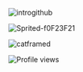 ![introgithub](https://user-images.githubusercontent.com/55932474/162588644-41e6c019-3f5d-4f67-8754-8955e767fb59.png)

![Sprited-f0F23F21](https://user-images.githubusercontent.com/55932474/162589060-d6c0504d-d39c-4d4b-af71-1e5a8cecb92a.png)

![catframed](https://user-images.githubusercontent.com/55932474/162589157-7533011d-3140-4122-9a63-7de731e70383.png)

![Profile views](https://gpvc.arturio.dev/ronpysui)  


  

